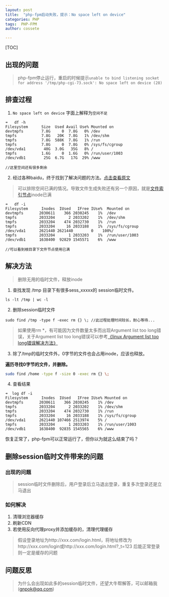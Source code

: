 ```yaml
---
layout: post
title:  "php-fpm启动失败，提示：No space left on device"
categories: PHP
tags:  PHP-FPM
author: cossete

---
```


[TOC]


## 出现的问题

> php-fpm停止运行，重启的时候提示`unable to bind listening socket for address '/tmp/php-cgi-73.sock': No space left on device (28)`



## 排查过程

1. `No space left on device` 字面上解释为`空间不足`

```shell
➜   df -h
Filesystem      Size  Used Avail Use% Mounted on
devtmpfs        7.8G     0  7.8G   0% /dev
tmpfs           7.8G   20K  7.8G   1% /dev/shm
tmpfs           7.8G  588K  7.8G   1% /run
tmpfs           7.8G     0  7.8G   0% /sys/fs/cgroup
/dev/vda1        40G  3.0G   35G   8% /
tmpfs           1.6G     0  1.6G   0% /run/user/1003
/dev/vdb1        25G  6.7G   17G  29% /www

//这里空间还有很多剩余
```

2. 经过各种baidu，终于找到了解决问题的方法。[点击查看原文](https://blog.csdn.net/fdipzone/article/details/41558685)

> 可以排除空间已满的情况。导致文件生成失败还有另一个原因，就是[文件索引节点](http://www.cnblogs.com/itech/archive/2012/05/15/2502284.html)inode已满

```shell
➜   df -i
Filesystem      Inodes  IUsed   IFree IUse%  Mounted on
devtmpfs       2030611    366 2030245    1%  /dev
tmpfs          2033204      2 2033202    1%  /dev/shm
tmpfs          2033204    474 2032730    1%  /run
tmpfs          2033204     16 2033188    1%  /sys/fs/cgroup
/dev/vda1      2621440 2621440 		  0    100%/
tmpfs          2033204      1 2033203    1%  /run/user/1003
/dev/vdb1      1638400  92829 1545571    6%  /www

//可以看到根目录下文件节点使用已满
```



## 解决方法

> 删除无用的临时文件，释放inode

1. 查找发现 /tmp 目录下有很多sess_xxxxx的 session临时文件。

```shell
ls -lt /tmp | wc -l
```

2. 删除session临时文件

```shell
sudo find /tmp -type f -exec rm {} \; //此过程处理时间较长，耐心等待...
```

> 如果使用rm *，有可能因为文件数量太多而出现Argument list too long错误，关于Argument list too long错误可以参考[《linux Argument list too long错误解决方法》](http://blog.csdn.net/fdipzone/article/details/41558461)

3. 除了/tmp的临时文件外，0字节的文件也会占用inode，应该也释放。

**遍历寻找0字节的文件，并删除。**

```bash
sudo find /home -type f -size 0 -exec rm {} \;
```

4. 查看结果

```
➜  log df -i
Filesystem      Inodes  IUsed   IFree IUse% Mounted on
devtmpfs       2030611    366 2030245    1% /dev
tmpfs          2033204      2 2033202    1% /dev/shm
tmpfs          2033204    474 2032730    1% /run
tmpfs          2033204     16 2033188    1% /sys/fs/cgroup
/dev/vda1      2621440 107466 2513974    5% /
tmpfs          2033204      1 2033203    1% /run/user/1003
/dev/vdb1      1638400  92835 1545565    6% /www
```

恢复正常了，php-fpm可以正常运行了，但你以为就这么结束了吗？

## 删除session临时文件带来的问题

### 出现的问题

> session临时文件删除后，用户登录后立马退出登录，重复多次登录还是立马退出

### 如何解决

1. 清理浏览器缓存
2. 刷新CDN
3. 若使用反向代理proxy并添加缓存的，清理代理缓存

> 假设登录地址为http://xxx.com/login.html，将地址修改为http://xxx.com/login或http://xxx.com/login.html?_t=123 后能正常登录则一定是缓存的问题

## 问题反思

> 为什么会出现如此多的session临时文件，还望大牛帮解答，可以邮箱我(gnpok@qq.com)

